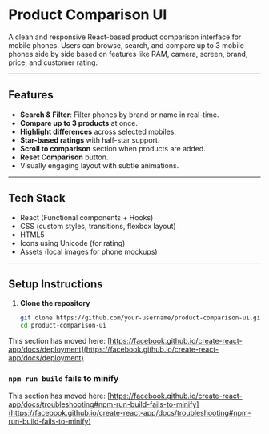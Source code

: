 ﻿# Product Comparison UI

A clean and responsive React-based product comparison interface for mobile phones. Users can browse, search, and compare up to 3 mobile phones side by side based on features like RAM, camera, screen, brand, price, and customer rating.

---

## Features

- **Search & Filter**: Filter phones by brand or name in real-time.
- **Compare up to 3 products** at once.
- **Highlight differences** across selected mobiles.
- **Star-based ratings** with half-star support.
- **Scroll to comparison** section when products are added.
- **Reset Comparison** button.
- Visually engaging layout with subtle animations.

---

## Tech Stack

- React (Functional components + Hooks)
- CSS (custom styles, transitions, flexbox layout)
- HTML5
- Icons using Unicode (for rating)
- Assets (local images for phone mockups)

---

##  Setup Instructions

1. **Clone the repository**

   ```bash
   git clone https://github.com/your-username/product-comparison-ui.git
   cd product-comparison-ui


This section has moved here: [https://facebook.github.io/create-react-app/docs/deployment](https://facebook.github.io/create-react-app/docs/deployment)

### `npm run build` fails to minify

This section has moved here: [https://facebook.github.io/create-react-app/docs/troubleshooting#npm-run-build-fails-to-minify](https://facebook.github.io/create-react-app/docs/troubleshooting#npm-run-build-fails-to-minify)

